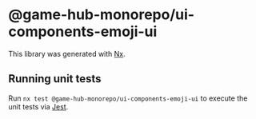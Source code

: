 # @game-hub-monorepo/ui-components-emoji-ui

This library was generated with [Nx](https://nx.dev).

## Running unit tests

Run `nx test @game-hub-monorepo/ui-components-emoji-ui` to execute the unit tests via [Jest](https://jestjs.io).

